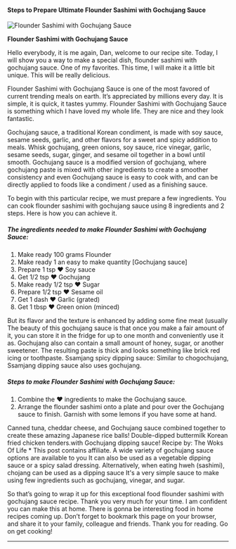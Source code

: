             

#### Steps to Prepare Ultimate Flounder Sashimi with Gochujang Sauce

![Flounder Sashimi with Gochujang Sauce](https://img-global.cpcdn.com/recipes/5918915227025408/751x532cq70/flounder-sashimi-with-gochujang-sauce-recipe-main-photo.jpg)

**Flounder Sashimi with Gochujang Sauce**

Hello everybody, it is me again, Dan, welcome to our recipe site. Today, I will show you a way to make a special dish, flounder sashimi with gochujang sauce. One of my favorites. This time, I will make it a little bit unique. This will be really delicious.

Flounder Sashimi with Gochujang Sauce is one of the most favored of current trending meals on earth. It’s appreciated by millions every day. It is simple, it is quick, it tastes yummy. Flounder Sashimi with Gochujang Sauce is something which I have loved my whole life. They are nice and they look fantastic.

Gochujang sauce, a traditional Korean condiment, is made with soy sauce, sesame seeds, garlic, and other flavors for a sweet and spicy addition to meals. Whisk gochujang, green onions, soy sauce, rice vinegar, garlic, sesame seeds, sugar, ginger, and sesame oil together in a bowl until smooth. Gochujang sauce is a modified version of gochujang, where gochujang paste is mixed with other ingredients to create a smoother consistency and even Gochujang sauce is easy to cook with, and can be directly applied to foods like a condiment / used as a finishing sauce.

To begin with this particular recipe, we must prepare a few ingredients. You can cook flounder sashimi with gochujang sauce using 8 ingredients and 2 steps. Here is how you can achieve it.

##### The ingredients needed to make Flounder Sashimi with Gochujang Sauce:

1.  Make ready 100 grams Flounder
2.  Make ready 1 an easy to make quantity \[Gochujang sauce\]
3.  Prepare 1 tsp ❤ Soy sauce
4.  Get 1/2 tsp ❤ Gochujang
5.  Make ready 1/2 tsp ❤ Sugar
6.  Prepare 1/2 tsp ❤ Sesame oil
7.  Get 1 dash ❤ Garlic (grated)
8.  Get 1 tbsp ❤ Green onion (minced)

But its flavor and the texture is enhanced by adding some fine meat (usually The beauty of this gochujang sauce is that once you make a fair amount of it, you can store it in the fridge for up to one month and conveniently use it as. Gochujang also can contain a small amount of honey, sugar, or another sweetener. The resulting paste is thick and looks something like brick red icing or toothpaste. Ssamjang spicy dipping sauce: Similar to chogochujang, Ssamjang dipping sauce also uses gochujang.

##### Steps to make Flounder Sashimi with Gochujang Sauce:

1.  Combine the ❤ ingredients to make the Gochujang sauce.
2.  Arrange the flounder sashimi onto a plate and pour over the Gochujang sauce to finish. Garnish with some lemons if you have some at hand.

Canned tuna, cheddar cheese, and Gochujang sauce combined together to create these amazing Japanese rice balls! Double-dipped buttermilk Korean fried chicken tenders.with Gochujang dipping sauce! Recipe by: The Woks Of Life \* This post contains affiliate. A wide variety of gochujang sauce options are available to you It can also be used as a vegetable dipping sauce or a spicy salad dressing. Alternatively, when eating hweh (sashimi), chojang can be used as a dipping sauce It's a very simple sauce to make using few ingredients such as gochujang, vinegar, and sugar.

So that’s going to wrap it up for this exceptional food flounder sashimi with gochujang sauce recipe. Thank you very much for your time. I am confident you can make this at home. There is gonna be interesting food in home recipes coming up. Don’t forget to bookmark this page on your browser, and share it to your family, colleague and friends. Thank you for reading. Go on get cooking!

* * *
